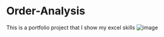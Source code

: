 # Order-Analysis
This is a portfolio project that I show my excel skills
![image](https://github.com/user-attachments/assets/17af9d10-bd10-49d5-8129-865a537d7fd0)
